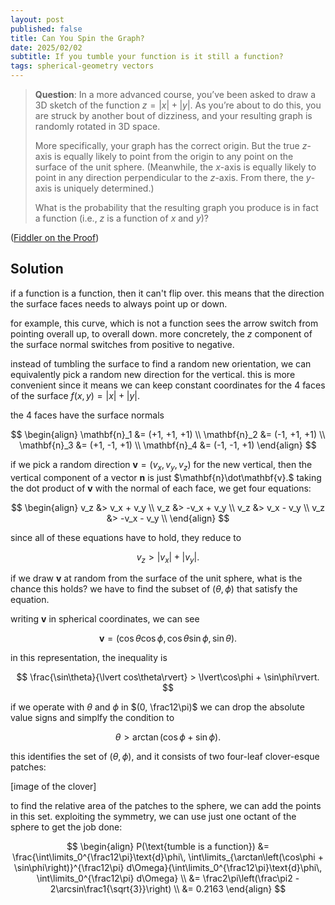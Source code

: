 ```yaml
---
layout: post
published: false
title: Can You Spin the Graph?
date: 2025/02/02
subtitle: If you tumble your function is it still a function?
tags: spherical-geometry vectors
---
```


>**Question**: In a more advanced course, you’ve been asked to draw a 3D sketch of the function ${z = \vert x\rvert + \lvert y\rvert}.$ As you’re about to do this, you are struck by another bout of dizziness, and your resulting graph is randomly rotated in $3\text{D}$ space.
>
>More specifically, your graph has the correct origin. But the true $z$-axis is equally likely to point from the origin to any point on the surface of the unit sphere. (Meanwhile, the $x$-axis is equally likely to point in any direction perpendicular to the $z$-axis. From there, the $y$-axis is uniquely determined.)
>
>What is the probability that the resulting graph you produce is in fact a function (i.e., $z$ is a function of $x$ and $y$)?

<!--more-->

([Fiddler on the Proof](https://thefiddler.substack.com/p/can-you-spin-the-graph))

## Solution

if a function is a function, then it can't flip over. this means that the direction the surface faces needs to always point up or down. 

for example, this curve, which is not a function sees the arrow switch from pointing overall up, to overall down. more concretely, the $z$ component of the surface normal switches from positive to negative.

instead of tumbling the surface to find a random new orientation, we can equivalently pick a random new direction for the vertical. this is more convenient since it means we can keep constant coordinates for the $4$ faces of the surface $f(x,y) = \lvert x\rvert + \lvert y\rvert.$

the $4$ faces have the surface normals

$$
  \begin{align}
    \mathbf{n}_1 &= (+1, +1, +1) \\
    \mathbf{n}_2 &= (-1, +1, +1) \\
    \mathbf{n}_3 &= (+1, -1, +1) \\
    \mathbf{n}_4 &= (-1, -1, +1)
  \end{align}
$$

if we pick a random direction $\mathbf{v} = (v_x, v_y, v_z)$ for the new vertical, then the vertical component of a vector $\mathbf{n}$ is just $\mathbf{n}\dot\mathbf{v}.$ taking the dot product of $\mathbf{v}$ with the normal of each face, we get four equations:

$$
  \begin{align}
    v_z &> v_x + v_y \\
    v_z &> -v_x + v_y \\
    v_z &> v_x - v_y \\
    v_z &> -v_x - v_y \\
  \end{align}
$$

since all of these equations have to hold, they reduce to 

$$ v_z > \lvert v_x\rvert + \lvert v_y\rvert. $$

if we draw $\mathbf{v}$ at random from the surface of the unit sphere, what is the chance this holds? we have to find the subset of $(\theta,\phi)$ that satisfy the equation.

writing $\mathbf{v}$ in spherical coordinates, we can see

$$ \mathbf{v} = (\cos\theta\cos\phi, \cos\theta\sin\phi, \sin\theta). $$

in this representation, the inequality is 

$$ \frac{\sin\theta}{\lvert cos\theta\rvert} > \lvert\cos\phi + \sin\phi\rvert. $$

if we operate with $\theta$ and $\phi$ in $(0, \frac12\pi)$ we can drop the absolute value signs and simplfy the condition to 

$$ \theta > \arctan\left(\cos\phi + \sin\phi\right). $$

this identifies the set of $(\theta,\phi)$, and it consists of two four-leaf clover-esque patches:

[image of the clover]

to find the relative area of the patches to the sphere, we can add the points in this set. exploiting the symmetry, we can use just one octant of the sphere to get the job done:

$$ 
  \begin{align}
    P(\text{tumble is a function}) &= \frac{\int\limits_0^{\frac12\pi}\text{d}\phi\, \int\limits_{\arctan\left(\cos\phi + \sin\phi\right)}^{\frac12\pi} d\Omega}{\int\limits_0^{\frac12\pi}\text{d}\phi\, \int\limits_0^{\frac12\pi} d\Omega} \\
    &= \frac2\pi\left(\frac\pi2 - 2\arcsin\frac1{\sqrt{3}}\right) \\
    &= 0.2163
  \end{align}
$$

<br>
